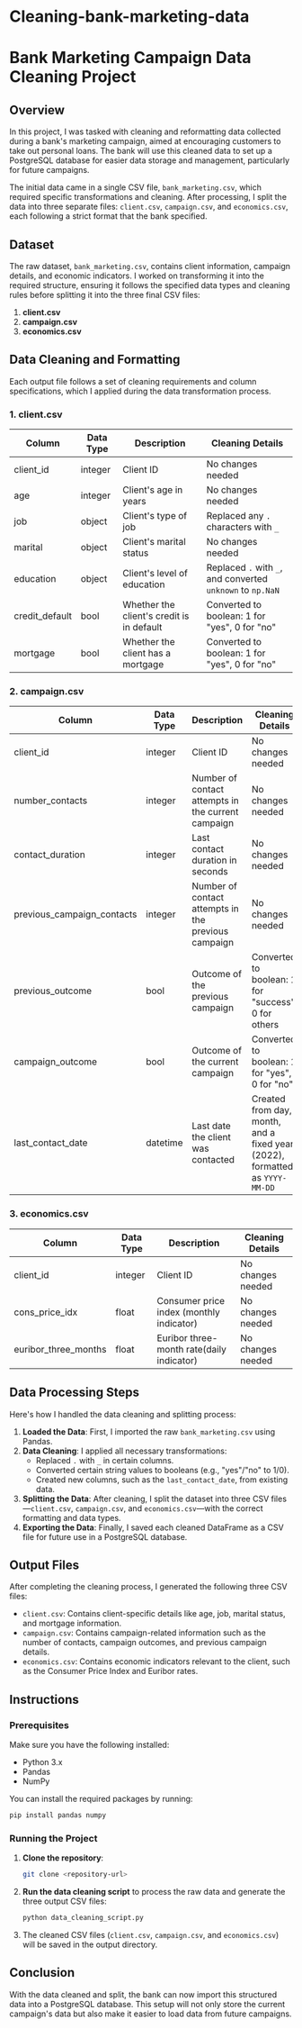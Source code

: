 # Cleaning-bank-marketing-data
# Bank Marketing Campaign Data Cleaning Project

## Overview
In this project, I was tasked with cleaning and reformatting data collected during a bank's marketing campaign, aimed at encouraging customers to take out personal loans. The bank will use this cleaned data to set up a PostgreSQL database for easier data storage and management, particularly for future campaigns.

The initial data came in a single CSV file, `bank_marketing.csv`, which required specific transformations and cleaning. After processing, I split the data into three separate files: `client.csv`, `campaign.csv`, and `economics.csv`, each following a strict format that the bank specified.

## Dataset
The raw dataset, `bank_marketing.csv`, contains client information, campaign details, and economic indicators. I worked on transforming it into the required structure, ensuring it follows the specified data types and cleaning rules before splitting it into the three final CSV files:

1. **client.csv**
2. **campaign.csv**
3. **economics.csv**

## Data Cleaning and Formatting

Each output file follows a set of cleaning requirements and column specifications, which I applied during the data transformation process.

### 1. **client.csv**

| Column         | Data Type | Description                            | Cleaning Details                                                              |
|----------------|-----------|----------------------------------------|-------------------------------------------------------------------------------|
| client_id      | integer   | Client ID                              | No changes needed                                                             |
| age            | integer   | Client's age in years                  | No changes needed                                                             |
| job            | object    | Client's type of job                   | Replaced any `.` characters with `_`                                          |
| marital        | object    | Client's marital status                | No changes needed                                                             |
| education      | object    | Client's level of education            | Replaced `.` with `_`, and converted `unknown` to `np.NaN`                    |
| credit_default | bool      | Whether the client's credit is in default | Converted to boolean: 1 for "yes", 0 for "no"                              |
| mortgage       | bool      | Whether the client has a mortgage      | Converted to boolean: 1 for "yes", 0 for "no"                                 |

### 2. **campaign.csv**

| Column                    | Data Type  | Description                                  | Cleaning Details                                                                |
|----------------------------|------------|----------------------------------------------|--------------------------------------------------------------------------------|
| client_id                  | integer    | Client ID                                    | No changes needed                                                              |
| number_contacts            | integer    | Number of contact attempts in the current campaign | No changes needed                                                        |
| contact_duration           | integer    | Last contact duration in seconds             | No changes needed                                                              |
| previous_campaign_contacts | integer    | Number of contact attempts in the previous campaign | No changes needed                                                       |
| previous_outcome           | bool       | Outcome of the previous campaign             | Converted to boolean: 1 for "success", 0 for others                            |
| campaign_outcome           | bool       | Outcome of the current campaign              | Converted to boolean: 1 for "yes", 0 for "no"                                  |
| last_contact_date          | datetime   | Last date the client was contacted           | Created from day, month, and a fixed year (2022), formatted as `YYYY-MM-DD`    |

### 3. **economics.csv**

| Column               | Data Type | Description                              | Cleaning Details        |
|----------------------|-----------|------------------------------------------|-------------------------|
| client_id            | integer   | Client ID                                | No changes needed       |
| cons_price_idx       | float     | Consumer price index (monthly indicator) | No changes needed       |
| euribor_three_months | float     | Euribor three-month rate(daily indicator)| No changes needed     |

## Data Processing Steps

Here's how I handled the data cleaning and splitting process:

1. **Loaded the Data**: First, I imported the raw `bank_marketing.csv` using Pandas.
2. **Data Cleaning**: I applied all necessary transformations:
   - Replaced `.` with `_` in certain columns.
   - Converted certain string values to booleans (e.g., "yes"/"no" to 1/0).
   - Created new columns, such as the `last_contact_date`, from existing data.
3. **Splitting the Data**: After cleaning, I split the dataset into three CSV files—`client.csv`, `campaign.csv`, and `economics.csv`—with the correct formatting and data types.
4. **Exporting the Data**: Finally, I saved each cleaned DataFrame as a CSV file for future use in a PostgreSQL database.

## Output Files
After completing the cleaning process, I generated the following three CSV files:

- `client.csv`: Contains client-specific details like age, job, marital status, and mortgage information.
- `campaign.csv`: Contains campaign-related information such as the number of contacts, campaign outcomes, and previous campaign details.
- `economics.csv`: Contains economic indicators relevant to the client, such as the Consumer Price Index and Euribor rates.

## Instructions

### Prerequisites
Make sure you have the following installed:
- Python 3.x
- Pandas
- NumPy

You can install the required packages by running:
```bash
pip install pandas numpy
```

### Running the Project

1. **Clone the repository**:
   ```bash
   git clone <repository-url>
   ```
2. **Run the data cleaning script** to process the raw data and generate the three output CSV files:
   ```bash
   python data_cleaning_script.py
   ```
3. The cleaned CSV files (`client.csv`, `campaign.csv`, and `economics.csv`) will be saved in the output directory.

## Conclusion
With the data cleaned and split, the bank can now import this structured data into a PostgreSQL database. This setup will not only store the current campaign's data but also make it easier to load data from future campaigns.
